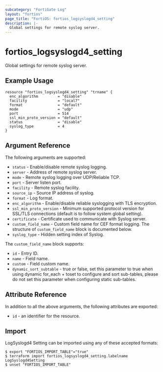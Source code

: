 ```yaml
---
subcategory: "FortiGate Log"
layout: "fortios"
page_title: "FortiOS: fortios_logsyslogd4_setting"
description: |-
  Global settings for remote syslog server.
---
```


# fortios_logsyslogd4_setting
Global settings for remote syslog server.

## Example Usage

```hcl
resource "fortios_logsyslogd4_setting" "trname" {
  enc_algorithm         = "disable"
  facility              = "local7"
  format                = "default"
  mode                  = "udp"
  port                  = 514
  ssl_min_proto_version = "default"
  status                = "disable"
  syslog_type           = 4
}
```

## Argument Reference


The following arguments are supported:

* `status` - Enable/disable remote syslog logging.
* `server` - Address of remote syslog server.
* `mode` - Remote syslog logging over UDP/Reliable TCP.
* `port` - Server listen port.
* `facility` - Remote syslog facility.
* `source_ip` - Source IP address of syslog.
* `format` - Log format.
* `enc_algorithm` - Enable/disable reliable syslogging with TLS encryption.
* `ssl_min_proto_version` - Minimum supported protocol version for SSL/TLS connections (default is to follow system global setting).
* `certificate` - Certificate used to communicate with Syslog server.
* `custom_field_name` - Custom field name for CEF format logging. The structure of `custom_field_name` block is documented below.
* `syslog_type` - Hidden setting index of Syslog.

The `custom_field_name` block supports:

* `id` - Entry ID.
* `name` - Field name.
* `custom` - Field custom name.
* `dynamic_sort_subtable` - true or false, set this parameter to true when using dynamic for_each + toset to configure and sort sub-tables, please do not set this parameter when configuring static sub-tables.

## Attribute Reference

In addition to all the above arguments, the following attributes are exported:
* `id` - an identifier for the resource.

## Import

LogSyslogd4 Setting can be imported using any of these accepted formats:
```
$ export "FORTIOS_IMPORT_TABLE"="true"
$ terraform import fortios_logsyslogd4_setting.labelname LogSyslogd4Setting
$ unset "FORTIOS_IMPORT_TABLE"
```
